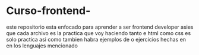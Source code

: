 # Curso-frontend-
este repositorio esta enfocado para aprender a ser 
frontend developer asies que cada archivo es la practica 
que voy haciendo tanto e html como css es solo practica asi como tambien habra ejemplos de 
o ejercicios hechas en en los lenguajes mencionado